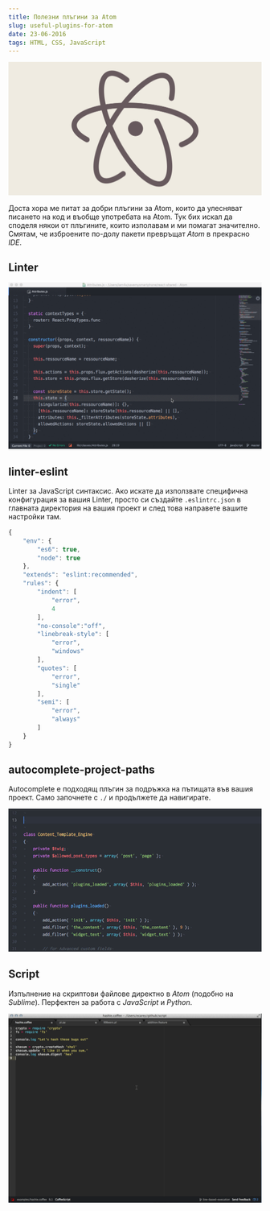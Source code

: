 ```yaml
---
title: Полезни плъгини за Atom
slug: useful-plugins-for-atom
date: 23-06-2016
tags: HTML, CSS, JavaScript
---
```


![Полезни плъгини за Atom](media/header.png)

Доста хора ме питат за добри плъгини за Atom, които да улесняват писането на код и въобще употребата на Atom. 
Тук бих искал да споделя  някои от плъгините, които изполавам и ми помагат значително. 
Смятам, че изброените по-долу пакети превръщат *Atom* в прекрасно *IDE*.

## Linter
![Linter](media/linter.gif)

## linter-eslint
Linter за JavaScript синтаксис. Ако искате да използвате специфична конфигурация за вашия Linter,
просто си създайте `.eslintrc.json` в главната директория на вашия проект и след това направете вашите настройки там.

```javascript
{
    "env": {
        "es6": true,
        "node": true
    },
    "extends": "eslint:recommended",
    "rules": {
        "indent": [
            "error",
            4
        ],
        "no-console":"off",
        "linebreak-style": [
            "error",
            "windows"
        ],
        "quotes": [
            "error",
            "single"
        ],
        "semi": [
            "error",
            "always"
        ]
    }
}
```

## autocomplete-project-paths
Аutocomplete е подходящ плъгин за подръжка на пътищата във вашия проект.
Само започнете с `./` и продължете да навигирате.

![autocomplete-project-paths](media/paths.gif)

## Script
Изпълнение на скриптови файлове директно в *Atom* (подобно на *Sublime*).
Перфектен за работа с _JavaScript_ и _Python_.

![Script](media/script.gif)